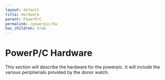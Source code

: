 ```yaml
---
layout: default
title: Hardware
parent: PowerP/C
permalink: /powerpic/hw
has_children: true
---
```


# PowerP/C Hardware
This section will describe the hardware for the powerpic. It will include the various peripherials provided by the donor watch.
